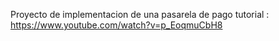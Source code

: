 Proyecto de implementacion de una pasarela de pago
tutorial : https://www.youtube.com/watch?v=p_EoqmuCbH8
